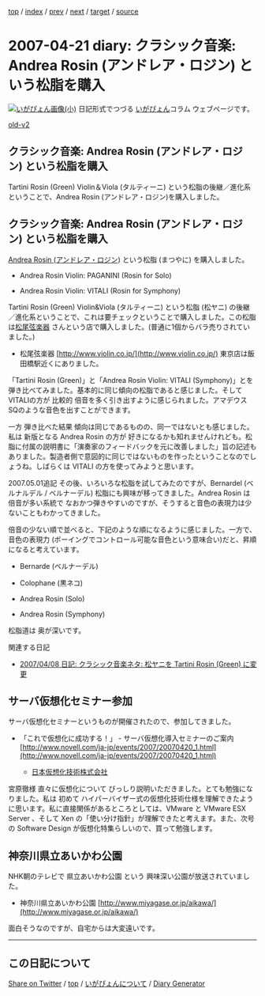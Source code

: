 [top](https://igapyon.github.io/diary/) 
 / [index](https://igapyon.github.io/diary/2007/index.html) 
 / [prev](https://igapyon.github.io/diary/2007/ig070420.html) 
 / [next](https://igapyon.github.io/diary/2007/ig070422.html) 
 / [target](https://igapyon.github.io/diary/2007/ig070421.html) 
 / [source](https://github.com/igapyon/diary/blob/gh-pages/2007/ig070421.html.src.md) 

2007-04-21 diary: クラシック音楽: Andrea Rosin (アンドレア・ロジン) という松脂を購入
=====================================================================================================
[![いがぴょん画像(小)](https://igapyon.github.io/diary/images/iga200306s.jpg "いがぴょん")](https://igapyon.github.io/diary/memo/memoigapyon.html) 日記形式でつづる [いがぴょん](https://igapyon.github.io/diary/memo/memoigapyon.html)コラム ウェブページです。

[old-v2](ig070421-orig.html)

## クラシック音楽: Andrea Rosin (アンドレア・ロジン) という松脂を購入

Tartini Rosin (Green) Violin＆Viola (タルティーニ) という松脂の後継／進化系ということで、Andrea Rosin (アンドレア・ロジン)を購入しました。


## クラシック音楽: Andrea Rosin (アンドレア・ロジン) という松脂を購入

[Andrea Rosin (アンドレア・ロジン](http://www.cremonainseoul.com/jp_html/rosin/rosin.htm)) という松脂 (まつやに) を購入しました。

* Andrea Rosin Violin: PAGANINI (Rosin for Solo)
  
* Andrea Rosin Violin: VITALI (Rosin for Symphony)

Tartini Rosin (Green) Violin&Viola (タルティーニ) という松脂 (松ヤニ) の後継／進化系ということで、これは要チェックということで購入しました。この松脂は[松尾弦楽器](http://www.violin.co.jp/) さんという店で購入しました。(普通に1個からバラ売りされていました。)

* 松尾弦楽器
  [http://www.violin.co.jp/](http://www.violin.co.jp/)
  東京店は飯田橋駅近くにありました。

「Tartini Rosin (Green)」と「Andrea Rosin Violin: VITALI (Symphony)」とを弾き比べてみました。基本的に同じ傾向の松脂であると感じました。そして
VITALIの方が 比較的 倍音を多く引き出すように感じられました。アマデウスSQのような音色を出すことができます。

一方 弾き比べた結果 傾向は同じであるものの、同一ではないとも感じました。私は 新版となる Andrea Rosin の方が 好きになるかも知れませんけれども。松脂に付属の説明書に「演奏家のフィードバックを元に改善しました」旨の記述もありました。製造者側で意図的に同じではないものを作ったということなのでしょうね。しばらくは VITALI の方を使ってみようと思います。

2007.05.01追記 その後、いろいろな松脂を試してみたのですが、Bernardel (ベルナルデル / ベルナーデル) 松脂にも興味が移ってきました。Andrea
Rosin は 倍音が多い系統で なおかつ弾きやすいのですが、そうすると音色の表現力は少ないこともわかってきました。

倍音の少ない順で並べると、下記のような順になるように感じました。一方で、音色の表現力 (ボーイングでコントロール可能な音色という意味合い)だと、昇順になると考えています。

* Bernarde (ベルナーデル)
  
* Colophane (黒ネコ)
  
* Andrea Rosin (Solo)
  
* Andrea Rosin (Symphony)

松脂道は 奥が深いです。

関連する日記

* [2007/04/08 日記: クラシック音楽ネタ: 松ヤニを Tartini Rosin (Green) に変更](ig070408.html)

## サーバ仮想化セミナー参加

サーバ仮想化セミナーというものが開催されたので、参加してきました。

* 「これで仮想化に成功する！」 - サーバ仮想化導入セミナーのご案内
  [http://www.novell.com/ja-jp/events/2007/20070420_1.html](http://www.novell.com/ja-jp/events/2007/20070420_1.html)
  
  * [日本仮想化技術株式会社](http://virtualtech.jp/)
  

宮原徹様 直々に仮想化について びっしり説明いただきました。とても勉強になりました。私は 初めて ハイパーバイザー式の仮想化技術仕様を理解できたように思います。私に直接関係があるところとしては、VMware と VMware ESX Server 、そして Xen の「使い分け指針」が理解できたと考えます。また、次号の
Software Design が仮想化特集らしいので、買って勉強します。

## 神奈川県立あいかわ公園

NHK朝のテレビで 県立あいかわ公園 という 興味深い公園が放送されていました。

* 神奈川県立あいかわ公園
  [http://www.miyagase.or.jp/aikawa/](http://www.miyagase.or.jp/aikawa/)

面白そうなのですが、自宅からは大変遠いです。

----------------------------------------------------------------------------------------------------

## この日記について

[Share on Twitter](https://twitter.com/intent/tweet?hashtags=igapyon%2Cdiary%2C%E3%81%84%E3%81%8C%E3%81%B4%E3%82%87%E3%82%93&text=%E3%82%AF%E3%83%A9%E3%82%B7%E3%83%83%E3%82%AF%E9%9F%B3%E6%A5%BD%3A+Andrea+Rosin+%28%E3%82%A2%E3%83%B3%E3%83%89%E3%83%AC%E3%82%A2%E3%83%BB%E3%83%AD%E3%82%B8%E3%83%B3%29+%E3%81%A8%E3%81%84%E3%81%86%E6%9D%BE%E8%84%82%E3%82%92%E8%B3%BC%E5%85%A5&url=https%3A%2F%2Figapyon.github.io%2Fdiary%2F2007%2Fig070421.html) / [top](../index.html) / [いがぴょんについて](https://igapyon.github.io/diary/memo/memoigapyon.html) / [Diary Generator](https://github.com/igapyon/igapyonv3)
